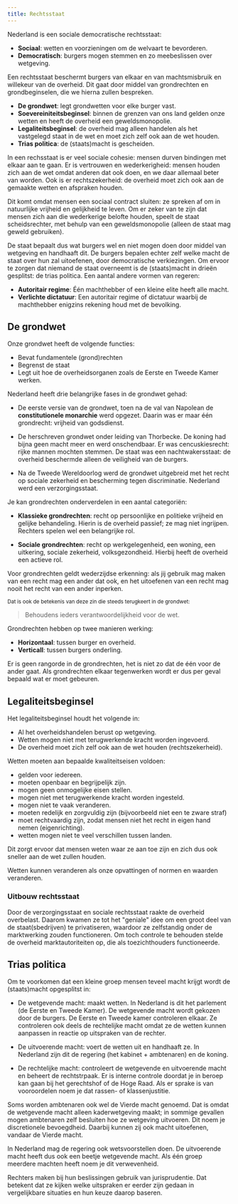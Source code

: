 ```yaml
---
title: Rechtsstaat
---
```


Nederland is een sociale democratische rechtsstaat:

- **Sociaal**: wetten en voorzieningen om de welvaart te bevorderen.
- **Democratisch**: burgers mogen stemmen en zo meebeslissen over wetgeving.

Een rechtsstaat beschermt burgers van elkaar en van machtsmisbruik en willekeur van de overheid. Dit gaat door middel van grondrechten en grondbeginselen, die we hierna zullen bespreken.

- **De grondwet**: legt grondwetten voor elke burger vast.
- **Soevereiniteitsbeginsel**: binnen de grenzen van ons land gelden onze wetten en heeft de overheid een geweldsmonopolie.
- **Legaliteitsbeginsel**: de overheid mag alleen handelen als het vastgelegd staat in de wet en moet zich zelf ook aan de wet houden.
- **Trias politica**: de (staats)macht is gescheiden.

In een rechsstaat is er veel sociale cohesie: mensen durven bindingen met elkaar aan te gaan. Er is vertrouwen en wederkerigheid: mensen houden zich aan de wet omdat anderen dat ook doen, en we daar allemaal beter van worden. Ook is er rechtszekerheid: de overheid moet zich ook aan de gemaakte wetten en afspraken houden.

Dit komt omdat mensen een sociaal contract sluiten: ze spreken af om in natuurlijke vrijheid en gelijkheid te leven. Om er zeker van te zijn dat mensen zich aan die wederkerige belofte houden, speelt de staat scheidsrechter, met behulp van een geweldsmonopolie (alleen de staat mag geweld gebruiken).

De staat bepaalt dus wat burgers wel en niet mogen doen door middel van wetgeving en handhaaft dit. De burgers bepalen echter zelf welke macht de staat over hun zal uitoefenen, door democratische verkiezingen. Om ervoor te zorgen dat niemand de staat overneemt is de (staats)macht in drieën gesplitst: de trias politica. 
Een aantal andere vormen van regeren:

- **Autoritair regime**: Één machthebber of een kleine elite heeft alle macht.
- **Verlichte dictatuur**: Een autoritair regime of dictatuur waarbij de machthebber enigzins rekening houd met de bevolking.

## De grondwet

Onze grondwet heeft de volgende functies:

- Bevat fundamentele (grond)rechten
- Begrenst de staat
- Legt uit hoe de overheidsorganen zoals de Eerste en Tweede Kamer werken.

Nederland heeft drie belangrijke fases in de grondwet gehad:

- De eerste versie van de grondwet, toen na de val van Napolean de **constitutionele monarchie** werd opgezet. Daarin was er maar één grondrecht: vrijheid van godsdienst.

- De herschreven grondwet onder leiding van Thorbecke. De koning had bijna geen macht meer en werd onschendbaar. Er was cencuskiesrecht: rijke mannen mochten stemmen. De staat was een nachtwakersstaat: de overheid beschermde alleen de veiligheid van de burgers.

- Na de Tweede Wereldoorlog werd de grondwet uitgebreid met het recht op sociale zekerheid en bescherming tegen discriminatie. Nederland werd een verzorgingsstaat.

Je kan grondrechten onderverdelen in een aantal categoriën:

- **Klassieke grondrechten**: recht op persoonlijke en politieke vrijheid en gelijke behandeling. Hierin is de overheid passief; ze mag niet ingrijpen. Rechters spelen wel een belangrijke rol.

- **Sociale grondrechten**: recht op werkgelegenheid, een woning, een uitkering, sociale zekerheid, volksgezondheid. Hierbij heeft de overheid een actieve rol.

Voor grondrechten geldt wederzijdse erkenning: als jij gebruik mag maken van een recht mag een ander dat ook, en het uitoefenen van een recht mag nooit het recht van een ander inperken. 

<small>Dat is ook de betekenis van deze zin die steeds terugkeert in de grondwet:</small>

> Behoudens ieders verantwoordelijkheid voor de wet.

Grondrechten hebben op twee manieren werking:

- **Horizontaal**: tussen burger en overheid.
- **Verticall**: tussen burgers onderling.

Er is geen rangorde in de grondrechten, het is niet zo dat de één voor de ander gaat. Als grondrechten elkaar tegenwerken wordt er dus per geval bepaald wat er moet gebeuren.

## Legaliteitsbeginsel

Het legaliteitsbeginsel houdt het volgende in:

- Al het overheidshandelen berust op wetgeving.
- Wetten mogen niet met terugwerkende kracht worden ingevoerd.
- De overheid moet zich zelf ook aan de wet houden (rechtszekerheid).

Wetten moeten aan bepaalde kwaliteitseisen voldoen:

- gelden voor iedereen.
- moeten openbaar en begrijpelijk zijn.
- mogen geen onmogelijke eisen stellen.
- mogen niet met terugwerkende kracht worden ingesteld.
- mogen niet te vaak veranderen.
- moeten redelijk en zorgvuldig zijn (bijvoorbeeld niet een te zware straf)
- moet rechtvaardig zijn, zodat mensen niet het recht in eigen hand nemen (eigenrichting). 
- wetten mogen niet te veel verschillen tussen landen.

Dit zorgt ervoor dat mensen weten waar ze aan toe zijn en zich dus ook sneller aan de wet zullen houden.

Wetten kunnen veranderen als onze opvattingen of normen en waarden veranderen.

### Uitbouw rechtsstaat

Door de verzorgingsstaat en sociale rechtsstaat raakte de overheid overbelast. Daarom kwamen ze tot het "geniale" idee om een groot deel van de staat(sbedrijven) te privatiseren, waardoor ze zelfstandig onder de marktwerking zouden functioneren. Om toch controle te behouden stelde de overheid marktautoriteiten op, die als toezichthouders functioneerde.

## Trias politica

Om te voorkomen dat een kleine groep mensen teveel macht krijgt wordt de (staats)macht opgesplitst in: 

- De wetgevende macht: maakt wetten. In Nederland is dit het parlement (de Eerste en Tweede Kamer). De wetgevende macht wordt gekozen door de burgers. De Eerste en Tweede kamer controleren elkaar. Ze controleren ook deels de rechtelijke macht omdat ze de wetten kunnen aanpassen in reactie op uitspraken van de rechter.

- De uitvoerende macht: voert de wetten uit en handhaaft ze. In Nederland zijn dit de regering (het kabinet + ambtenaren) en de koning.

- De rechtelijke macht: controleert de wetgevende en uitvoerende macht en beheert de rechtstrpaak. Er is interne controle doordat je in beroep kan gaan bij het gerechtshof of de Hoge Raad. Als er sprake is van vooroordelen noem je dat rassen- of klassenjustitie.

Soms worden ambtenaren ook wel de Vierde macht genoemd. Dat is omdat de wetgevende macht alleen kaderwetgeving maakt; in sommige gevallen mogen ambtenaren zelf besluiten hoe ze wetgeving uitvoeren. Dit noem je discretionele bevoegdheid. Daarbij kunnen zij ook macht uitoefenen, vandaar de Vierde macht.

In Nederland mag de regering ook wetsvoorstellen doen. De uitvoerende macht heeft dus ook een beetje wetgevende macht. Als één groep meerdere machten heeft noem je dit verwevenheid.

Rechters maken bij hun beslissingen gebruik van jurisprudentie. Dat betekent dat ze kijken welke uitspraken er eerder zijn gedaan in vergelijkbare situaties en hun keuze daarop baseren.

